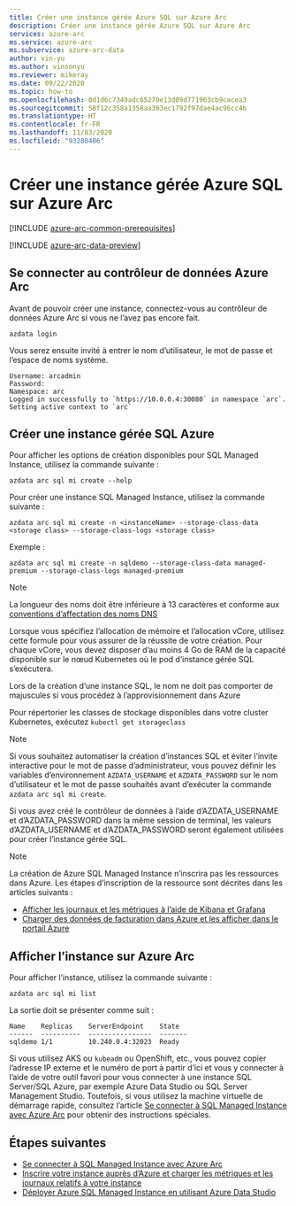 ```yaml
---
title: Créer une instance gérée Azure SQL sur Azure Arc
description: Créer une instance gérée Azure SQL sur Azure Arc
services: azure-arc
ms.service: azure-arc
ms.subservice: azure-arc-data
author: vin-yu
ms.author: vinsonyu
ms.reviewer: mikeray
ms.date: 09/22/2020
ms.topic: how-to
ms.openlocfilehash: 0d1d6c7349adc65270e13d09d771963cb9cacea3
ms.sourcegitcommit: 58f12c358a1358aa363ec1792f97dae4ac96cc4b
ms.translationtype: HT
ms.contentlocale: fr-FR
ms.lasthandoff: 11/03/2020
ms.locfileid: "93280406"
---
```

# <a name="create-an-azure-sql-managed-instance-on-azure-arc"></a>Créer une instance gérée Azure SQL sur Azure Arc

[!INCLUDE [azure-arc-common-prerequisites](../../../includes/azure-arc-common-prerequisites.md)]

[!INCLUDE [azure-arc-data-preview](../../../includes/azure-arc-data-preview.md)]

## <a name="login-to-the-azure-arc-data-controller"></a>Se connecter au contrôleur de données Azure Arc

Avant de pouvoir créer une instance, connectez-vous au contrôleur de données Azure Arc si vous ne l’avez pas encore fait.

```console
azdata login
```

Vous serez ensuite invité à entrer le nom d’utilisateur, le mot de passe et l’espace de noms système.  

```console
Username: arcadmin
Password:
Namespace: arc
Logged in successfully to `https://10.0.0.4:30080` in namespace `arc`. Setting active context to `arc`
```

## <a name="create-an-azure-sql-managed-instance"></a>Créer une instance gérée SQL Azure

Pour afficher les options de création disponibles pour SQL Managed Instance, utilisez la commande suivante :
```console
azdata arc sql mi create --help
```

Pour créer une instance SQL Managed Instance, utilisez la commande suivante :

```console
azdata arc sql mi create -n <instanceName> --storage-class-data <storage class> --storage-class-logs <storage class>
```

Exemple :

```console
azdata arc sql mi create -n sqldemo --storage-class-data managed-premium --storage-class-logs managed-premium
```
> [!NOTE]
>  La longueur des noms doit être inférieure à 13 caractères et conforme aux [conventions d’affectation des noms DNS](https://kubernetes.io/docs/concepts/overview/working-with-objects/names/#dns-label-names)
>
>  Lorsque vous spécifiez l’allocation de mémoire et l’allocation vCore, utilisez cette formule pour vous assurer de la réussite de votre création. Pour chaque vCore, vous devez disposer d’au moins 4 Go de RAM de la capacité disponible sur le nœud Kubernetes où le pod d’instance gérée SQL s’exécutera.
>
>  Lors de la création d’une instance SQL, le nom ne doit pas comporter de majuscules si vous procédez à l’approvisionnement dans Azure
>
>  Pour répertorier les classes de stockage disponibles dans votre cluster Kubernetes, exécutez `kubectl get storageclass` 


> [!NOTE]
> Si vous souhaitez automatiser la création d’instances SQL et éviter l’invite interactive pour le mot de passe d’administrateur, vous pouvez définir les variables d’environnement `AZDATA_USERNAME` et `AZDATA_PASSWORD` sur le nom d’utilisateur et le mot de passe souhaités avant d’exécuter la commande `azdata arc sql mi create`.
> 
>  Si vous avez créé le contrôleur de données à l’aide d’AZDATA_USERNAME et d’AZDATA_PASSWORD dans la même session de terminal, les valeurs d’AZDATA_USERNAME et d’AZDATA_PASSWORD seront également utilisées pour créer l’instance gérée SQL.

> [!NOTE]
> La création de Azure SQL Managed Instance n’inscrira pas les ressources dans Azure. Les étapes d’inscription de la ressource sont décrites dans les articles suivants : 
> - [Afficher les journaux et les métriques à l’aide de Kibana et Grafana](monitor-grafana-kibana.md)
> - [Charger des données de facturation dans Azure et les afficher dans le portail Azure](view-billing-data-in-azure.md) 


## <a name="view-instance-on-azure-arc"></a>Afficher l’instance sur Azure Arc

Pour afficher l’instance, utilisez la commande suivante :

```console
azdata arc sql mi list
```

La sortie doit se présenter comme suit :

```console
Name    Replicas    ServerEndpoint    State
------  ----------  ----------------  -------
sqldemo 1/1         10.240.0.4:32023  Ready
```

Si vous utilisez AKS ou `kubeadm` ou OpenShift, etc., vous pouvez copier l’adresse IP externe et le numéro de port à partir d’ici et vous y connecter à l’aide de votre outil favori pour vous connecter à une instance SQL Server/SQL Azure, par exemple Azure Data Studio ou SQL Server Management Studio. Toutefois, si vous utilisez la machine virtuelle de démarrage rapide, consultez l’article [Se connecter à SQL Managed Instance avec Azure Arc](connect-managed-instance.md) pour obtenir des instructions spéciales.


## <a name="next-steps"></a>Étapes suivantes
- [Se connecter à SQL Managed Instance avec Azure Arc](connect-managed-instance.md)
- [Inscrire votre instance auprès d’Azure et charger les métriques et les journaux relatifs à votre instance](upload-metrics-and-logs-to-azure-monitor.md)
- [Déployer Azure SQL Managed Instance en utilisant Azure Data Studio](create-sql-managed-instance-azure-data-studio.md)
